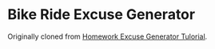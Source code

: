# Bike Ride Excuse Generator

Originally cloned from [Homework Excuse Generator Tulorial](https://glitch.com/~homework-excuse-generator).